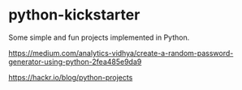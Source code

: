 # python-kickstarter

Some simple and fun projects implemented in Python.

https://medium.com/analytics-vidhya/create-a-random-password-generator-using-python-2fea485e9da9

https://hackr.io/blog/python-projects
